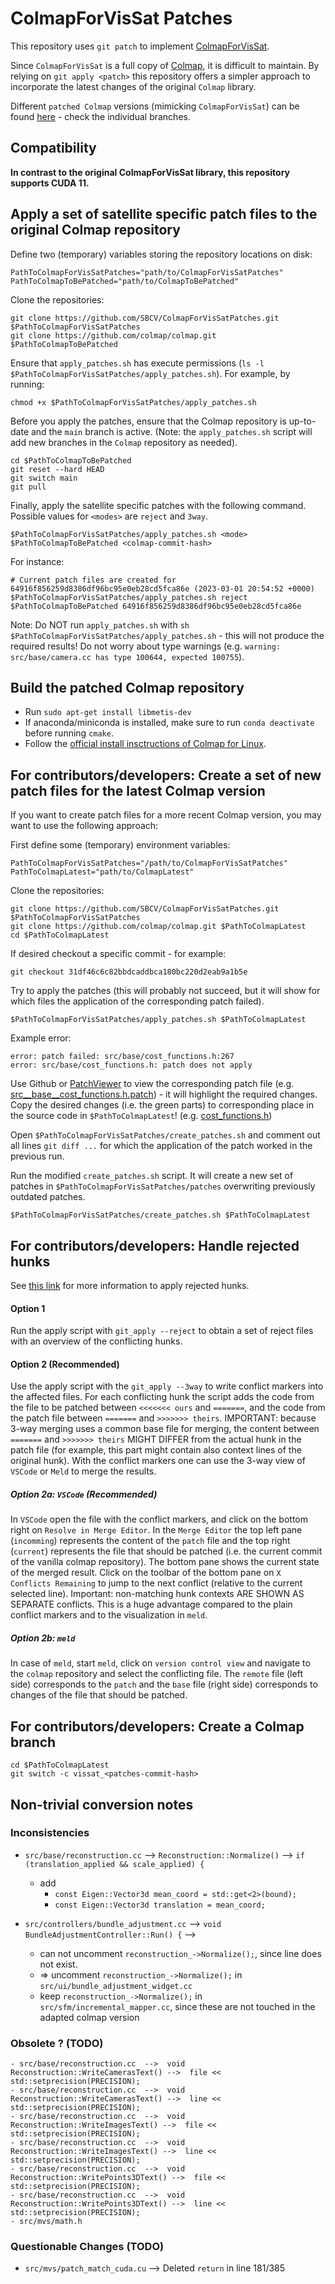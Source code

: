 # ColmapForVisSat Patches
This repository uses ```git patch``` to implement [ColmapForVisSat](https://github.com/Kai-46/ColmapForVisSat).

Since ```ColmapForVisSat``` is a full copy of [Colmap](https://github.com/colmap/colmap), it is difficult to maintain. By relying on ```git apply <patch>``` this repository offers a simpler approach to incorporate the latest changes of the original ```Colmap``` library.

Different ```patched Colmap``` versions (mimicking ```ColmapForVisSat```) can be found [here](https://github.com/SBCV/colmap) - check the individual branches.

## Compatibility

**In contrast to the original ColmapForVisSat library, this repository supports CUDA 11.**

## Apply a set of satellite specific patch files to the original Colmap repository
Define two (temporary) variables storing the repository locations on disk:
```
PathToColmapForVisSatPatches="path/to/ColmapForVisSatPatches"
PathToColmapToBePatched="path/to/ColmapToBePatched"
```
Clone the repositories:
```
git clone https://github.com/SBCV/ColmapForVisSatPatches.git $PathToColmapForVisSatPatches
git clone https://github.com/colmap/colmap.git $PathToColmapToBePatched
```
Ensure that `apply_patches.sh` has execute permissions (`ls -l $PathToColmapForVisSatPatches/apply_patches.sh`). For example, by running:
```
chmod +x $PathToColmapForVisSatPatches/apply_patches.sh
```

Before you apply the patches, ensure that the Colmap repository is up-to-date and the `main` branch is active. (Note: the `apply_patches.sh` script will add new branches in the `Colmap` repository as needed).
```
cd $PathToColmapToBePatched
git reset --hard HEAD
git switch main
git pull
```
Finally, apply the satellite specific patches with the following command. Possible values for `<modes>` are `reject` and `3way`.
```
$PathToColmapForVisSatPatches/apply_patches.sh <mode> $PathToColmapToBePatched <colmap-commit-hash>
```
For instance:
```
# Current patch files are created for 64916f856259d8386df96bc95e0eb28cd5fca86e (2023-03-01 20:54:52 +0000)
$PathToColmapForVisSatPatches/apply_patches.sh reject $PathToColmapToBePatched 64916f856259d8386df96bc95e0eb28cd5fca86e
```
Note: Do NOT run `apply_patches.sh` with `sh $PathToColmapForVisSatPatches/apply_patches.sh` - this will not produce the required results! Do not worry about type warnings (e.g. ```warning: src/base/camera.cc has type 100644, expected 100755```).


## Build the patched Colmap repository
- Run ```sudo apt-get install libmetis-dev```
- If anaconda/miniconda is installed, make sure to run ```conda deactivate``` before running ```cmake```.
- Follow the [official install insctructions of Colmap for Linux](https://colmap.github.io/install.html#linux).

## For contributors/developers: Create a set of new patch files for the latest Colmap version
If you want to create patch files for a more recent Colmap version, you may want to use the following approach:

First define some (temporary) environment variables:
```
PathToColmapForVisSatPatches="/path/to/ColmapForVisSatPatches"
PathToColmapLatest="path/to/ColmapLatest"
```
Clone the repositories:
```
git clone https://github.com/SBCV/ColmapForVisSatPatches.git $PathToColmapForVisSatPatches
git clone https://github.com/colmap/colmap.git $PathToColmapLatest
cd $PathToColmapLatest
```
If desired checkout a specific commit - for example:
```
git checkout 31df46c6c82bbdcaddbca180bc220d2eab9a1b5e
```
Try to apply the patches (this will probably not succeed, but it will show for which files the application of the corresponding patch failed).
```
$PathToColmapForVisSatPatches/apply_patches.sh $PathToColmapLatest
```
Example error:
```
error: patch failed: src/base/cost_functions.h:267
error: src/base/cost_functions.h: patch does not apply
```

Use Github or [PatchViewer](https://megatops.github.io/PatchViewer/) to view the corresponding patch file (e.g. [src__base__cost_functions.h.patch](https://github.com/SBCV/ColmapForVisSatPatches/blob/main/patches/src__base__cost_functions.h.patch)) - it will highlight the required changes. Copy the desired changes (i.e. the green parts) to corresponding place in the source code in `$PathToColmapLatest`! (e.g. [cost_functions.h](https://github.com/colmap/colmap/blob/dev/src/base/cost_functions.h))

Open `$PathToColmapForVisSatPatches/create_patches.sh` and comment out all lines `git diff ...` for which the application of the patch worked in the previous run.

Run the modified `create_patches.sh` script. It will create a new set of patches in `$PathToColmapForVisSatPatches/patches` overwriting previously outdated patches.
```
$PathToColmapForVisSatPatches/create_patches.sh $PathToColmapLatest
```

## For contributors/developers: Handle rejected hunks
See [this link](https://stackoverflow.com/questions/17879746/how-do-i-apply-rejected-hunks-after-fixing-them/26810251#26810251) for more information to apply rejected hunks.

#### Option 1

Run the apply script with `git_apply --reject` to obtain a set of reject files with an overview of the conflicting hunks. 

#### Option 2 (Recommended)

Use the apply script with the `git_apply --3way` to write conflict markers into the affected files. For each conflicting hunk the script adds the code from the file to be patched between `<<<<<<< ours` and `=======`, and the code from the patch file between `=======` and `>>>>>>> theirs`. IMPORTANT: because 3-way merging uses a common base file for merging, the content between `=======` and `>>>>>>> theirs` MIGHT DIFFER from the actual hunk in the patch file (for example, this part might contain also context lines of the original hunk). With the conflict markers one can use the 3-way view of `VSCode` or `Meld` to merge the results. 

##### Option 2a: `VSCode` (Recommended)

In `VSCode` open the file with the conflict markers, and click on the bottom right on `Resolve in Merge Editor`. In the `Merge Editor` the top left pane (`incomming`) represents the content of the `patch` file and the top right (`current`) represents the file that should be patched (i.e. the current commit of the vanilla colmap repository). The bottom pane shows the current state of the merged result. Click on the toolbar of the bottom pane on `X Conflicts Remaining` to jump to the next conflict (relative to the current selected line). Important: non-matching hunk contexts ARE SHOWN AS SEPARATE conflicts. This is a huge advantage compared to the plain conflict markers and to the visualization in `meld`.

##### Option 2b: `meld`

In case of `meld`, start `meld`, click on `version control view` and navigate to the `colmap` repository and select the conflicting file. The `remote` file (left side) corresponds to the `patch` and the `base` file (right side) corresponds to changes of the file that should be patched.  

## For contributors/developers: Create a Colmap branch
```
cd $PathToColmapLatest
git switch -c vissat_<patches-commit-hash>
```

## Non-trivial conversion notes

### Inconsistencies
- ```src/base/reconstruction.cc```  -->  ```Reconstruction::Normalize()``` -->  ```if (translation_applied && scale_applied) {```
  - add
    - ```const Eigen::Vector3d mean_coord = std::get<2>(bound);```
    - ```const Eigen::Vector3d translation = mean_coord;```

- ```src/controllers/bundle_adjustment.cc``` --> ```void BundleAdjustmentController::Run() {``` -->
  - can not uncomment ```reconstruction_->Normalize();```, since line does not exist.
  - => uncomment ```reconstruction_->Normalize();``` in ```src/ui/bundle_adjustment_widget.cc```
  - keep ```reconstruction_->Normalize();``` in ```src/sfm/incremental_mapper.cc```, since these are not touched in the adapted colmap version

### Obsolete ? (TODO)
```
- src/base/reconstruction.cc  -->  void Reconstruction::WriteCamerasText() -->  file << std::setprecision(PRECISION);
- src/base/reconstruction.cc  -->  void Reconstruction::WriteCamerasText() -->  line << std::setprecision(PRECISION);
- src/base/reconstruction.cc  -->  void Reconstruction::WriteImagesText() -->  file << std::setprecision(PRECISION);
- src/base/reconstruction.cc  -->  void Reconstruction::WriteImagesText() -->  line << std::setprecision(PRECISION);
- src/base/reconstruction.cc  -->  void Reconstruction::WritePoints3DText() -->  file << std::setprecision(PRECISION);
- src/base/reconstruction.cc  -->  void Reconstruction::WritePoints3DText() -->  line << std::setprecision(PRECISION);
- src/mvs/math.h
```

### Questionable Changes (TODO)
- ```src/mvs/patch_match_cuda.cu``` --> Deleted ```return``` in line 181/385
